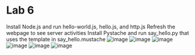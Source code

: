 # Lab 6
Install Node.js and run hello-world.js, hello.js, and http.js
Refresh the webpage to see server activities
Install Pystache and run say_hello.py that uses the template in say_hello.mustache
![image](https://github.com/edisanti/Design-6/assets/122648382/8f088d40-fc01-4c66-b133-9898afb4a390)
![image](https://github.com/edisanti/Design-6/assets/122648382/e0101ff8-c9d8-477f-84ed-9fbd4a9394ca)
![image](https://github.com/edisanti/Design-6/assets/122648382/8ebd225a-fbf3-4f36-a91c-d5a3c7ddda36)
![image](https://github.com/edisanti/Design-6/assets/122648382/52f0fdf7-4dbb-452e-84ef-e8b0fbf5e132)
![image](https://github.com/edisanti/Design-6/assets/122648382/0cbd7d25-12e3-4d79-89c1-0f2aff0cee83)
![image](https://github.com/edisanti/Design-6/assets/122648382/b476d284-46c9-420e-bfce-f6d5a785fd7e)
